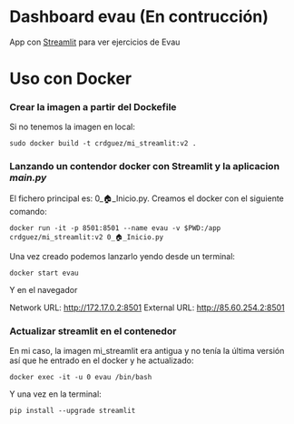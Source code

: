 # Dashboard evau (En contrucción)

App con [Streamlit](https://streamlit.io/) para ver ejercicios de Evau

# Uso con Docker

### Crear la imagen a partir del Dockefile

Si no tenemos la imagen en local:

```
sudo docker build -t crdguez/mi_streamlit:v2 .
```



### Lanzando un contendor docker con Streamlit y la aplicacion *main.py*

El fichero principal es: 0_🏠_Inicio.py. Creamos el docker con el siguiente comando:

```
docker run -it -p 8501:8501 --name evau -v $PWD:/app crdguez/mi_streamlit:v2 0_🏠_Inicio.py

```

Una vez creado podemos lanzarlo yendo desde un terminal:


```
docker start evau

```
Y en el navegador

Network URL: http://172.17.0.2:8501
External URL: http://85.60.254.2:8501


### Actualizar streamlit en el contenedor

En mi caso, la imagen mi_streamlit era antigua y no tenía la última versión así que he entrado en el docker y he actualizado:

```
docker exec -it -u 0 evau /bin/bash
```
Y una vez en la terminal:
```
pip install --upgrade streamlit
```


